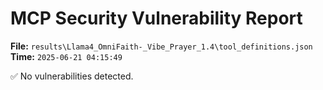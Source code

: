 # MCP Security Vulnerability Report
**File:** `results\Llama4_OmniFaith-_Vibe_Prayer_1.4\tool_definitions.json`
**Time:** `2025-06-21 04:15:49`

✅ No vulnerabilities detected.